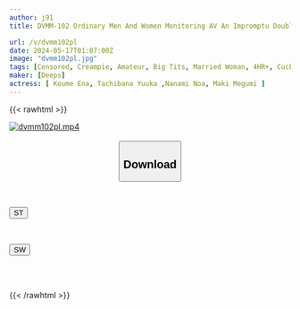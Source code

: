 ```yaml
---
author: j91
title: DVMM-102 Ordinary Men And Women Monitoring AV An Impromptu Double Affair Plan During A Family Trip. A Big-breasted Wife Shares A Bath With A Big-cocked Man She Meets For The First Time, Wearing Only A Towel! 3 Even Though She Is Embarrassed By The Big Dick That Quickly Erects During The Extreme Mission, Her Pussy Can't Stop Gushing With Anticipation! Continuous Ejaculation Sex With Bare Raw Sex And Lascivious Nature...

url: /v/dvmm102pl
date: 2024-05-17T01:07:00Z
image: "dvmm102pl.jpg"
tags: [Censored, Creampie, Amateur, Big Tits, Married Woman, 4HR+, Cuckold	]
maker: [Deeps]
actress: [ Koume Ena, Tachibana Yuuka ,Nanami Noa, Maki Megumi ]
---
```



{{< rawhtml >}}

<div class="video" data-videoid="DGAMwmYzpqfklvK">
    <a href="javascript:;">
        <img src="/v/dvmm102pl/dvmm102pl.jpg" width="WIDTH" height="HEIGHT" alt="dvmm102pl.mp4" loading="lazy">
    </a>
</div>

<script type="text/javascript" src="https://j91.asia/asset/on-demand-st.js"></script>

<br>
  <link rel="stylesheet" href="https://j91.asia/asset/bs5.css">
  
  <center>
  <button class="btn btn-primary" type="button" data-bs-toggle="collapse" data-bs-target=".multi-collapse" aria-expanded="false" aria-controls="multiCollapseExample1 multiCollapseExample2"><h2>Download</h2></button></center>
</p>
<div class="row">
  <div class="col">
    <div class="collapse multi-collapse" id="multiCollapseExample1">
      <div class="card card-body">
	      	      <br>
<div class="buttons">  
<p><a href="/v/dvmm102pl/st.html" target="_blank"><button class="btn-hover color-3"><i class="fa fa-download"></i> ST</button></a></p></div>
    </div>
  </div>
</div>
  <div class="col">
    <div class="collapse multi-collapse" id="multiCollapseExample2">
      <div class="card card-body">
	      <br>
<div class="buttons">
<p><a href="/v/dvmm102pl/sw.html" target="_blank"><button class="btn-hover color-2"><i class="fa fa-download"></i> SW</button></a></p></div>
<br><br>
      </div>
    </div>
  </div>
</div>

{{< /rawhtml >}}